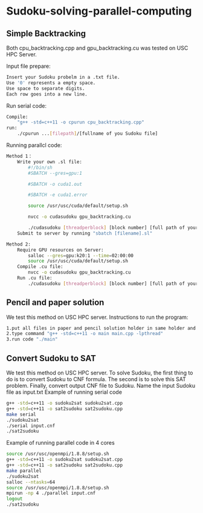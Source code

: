 # Sudoku-solving-parallel-computing
## Simple Backtracking
Both cpu_backtracking.cpp and gpu_backtracking.cu was tested on USC HPC Server. 

Input file prepare:
```bash
Insert your Sudoku probelm in a .txt file.
Use '0' represents a empty space.
Use space to separate digits.
Each row goes into a new line.
```
Run serial code:
```bash
Compile: 
	"g++ -std=c++11 -o cpurun cpu_backtracking.cpp"
run: 
	./cpurun ...[filepath]/[fullname of you Sudoku file] 
```
Running parallcl code:
```bash
Method 1：
	Write your own .sl file:
		#!/bin/sh
		#SBATCH --gres=gpu:1

		#SBATCH -o cuda1.out

		#SBATCH -e cuda1.error

		source /usr/usc/cuda/default/setup.sh

		nvcc -o cudasudoku gpu_backtracking.cu

		./cudasudoku [threadperblock] [block number] [full path of your Sudoku file]
	Submit to server by running "sbatch [filename].sl"

Method 2:
	Require GPU resources on Server:
		salloc --gres=gpu:k20:1 --time=02:00:00
		source /usr/usc/cuda/default/setup.sh
	Compile .cu file:
		nvcc -o cudasudoku gpu_backtracking.cu
	Run .cu file:
		./cudasudoku [threadperblock] [block number] [full path of your Sudoku file]
```


## Pencil and paper solution
We test this method on USC HPC server. Instructions to run the program:
```bash
1.put all files in paper and pencil solution holder in same holder and use "sudoku.txt" as input.
2.type command "g++ -std=c++11 -o main main.cpp -lpthread"
3.run code "./main"
```

## Convert Sudoku to SAT
We test this method on USC HPC server. To solve Sudoku, the first thing to do is to convert Sudoku to CNF formula. The second is to solve this SAT problem. Finally, convert output CNF file to Sudoku.
Name the input Sudoku file as input.txt
Example of running serial code
```bash
g++ -std=c++11 -o sudoku2sat sudoku2sat.cpp
g++ -std=c++11 -o sat2sudoku sat2sudoku.cpp
make serial
./sudoku2sat
./serial input.cnf
./sat2sudoku
```
Example of running parallel code in 4 cores
```bash
source /usr/usc/openmpi/1.8.8/setup.sh
g++ -std=c++11 -o sudoku2sat sudoku2sat.cpp
g++ -std=c++11 -o sat2sudoku sat2sudoku.cpp
make parallel
./sudoku2sat
salloc --ntasks=64
source /usr/usc/openmpi/1.8.8/setup.sh
mpirun -np 4 ./parallel input.cnf
logout
./sat2sudoku
```
